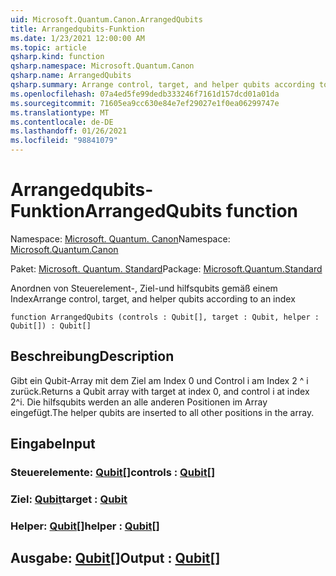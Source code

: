 ```yaml
---
uid: Microsoft.Quantum.Canon.ArrangedQubits
title: Arrangedqubits-Funktion
ms.date: 1/23/2021 12:00:00 AM
ms.topic: article
qsharp.kind: function
qsharp.namespace: Microsoft.Quantum.Canon
qsharp.name: ArrangedQubits
qsharp.summary: Arrange control, target, and helper qubits according to an index
ms.openlocfilehash: 07a4ed5fe99dedb333246f7161d157dcd01a01da
ms.sourcegitcommit: 71605ea9cc630e84e7ef29027e1f0ea06299747e
ms.translationtype: MT
ms.contentlocale: de-DE
ms.lasthandoff: 01/26/2021
ms.locfileid: "98841079"
---
```

# <a name="arrangedqubits-function"></a><span data-ttu-id="59619-102">Arrangedqubits-Funktion</span><span class="sxs-lookup"><span data-stu-id="59619-102">ArrangedQubits function</span></span>

<span data-ttu-id="59619-103">Namespace: [Microsoft. Quantum. Canon](xref:Microsoft.Quantum.Canon)</span><span class="sxs-lookup"><span data-stu-id="59619-103">Namespace: [Microsoft.Quantum.Canon](xref:Microsoft.Quantum.Canon)</span></span>

<span data-ttu-id="59619-104">Paket: [Microsoft. Quantum. Standard](https://nuget.org/packages/Microsoft.Quantum.Standard)</span><span class="sxs-lookup"><span data-stu-id="59619-104">Package: [Microsoft.Quantum.Standard](https://nuget.org/packages/Microsoft.Quantum.Standard)</span></span>


<span data-ttu-id="59619-105">Anordnen von Steuerelement-, Ziel-und hilfsqubits gemäß einem Index</span><span class="sxs-lookup"><span data-stu-id="59619-105">Arrange control, target, and helper qubits according to an index</span></span>

```qsharp
function ArrangedQubits (controls : Qubit[], target : Qubit, helper : Qubit[]) : Qubit[]
```


## <a name="description"></a><span data-ttu-id="59619-106">Beschreibung</span><span class="sxs-lookup"><span data-stu-id="59619-106">Description</span></span>

<span data-ttu-id="59619-107">Gibt ein Qubit-Array mit dem Ziel am Index 0 und Control i am Index 2 ^ i zurück.</span><span class="sxs-lookup"><span data-stu-id="59619-107">Returns a Qubit array with target at index 0, and control i at index 2^i.</span></span>  <span data-ttu-id="59619-108">Die hilfsqubits werden an alle anderen Positionen im Array eingefügt.</span><span class="sxs-lookup"><span data-stu-id="59619-108">The helper qubits are inserted to all other positions in the array.</span></span>

## <a name="input"></a><span data-ttu-id="59619-109">Eingabe</span><span class="sxs-lookup"><span data-stu-id="59619-109">Input</span></span>

### <a name="controls--qubit"></a><span data-ttu-id="59619-110">Steuerelemente: [Qubit](xref:microsoft.quantum.lang-ref.qubit)[]</span><span class="sxs-lookup"><span data-stu-id="59619-110">controls : [Qubit](xref:microsoft.quantum.lang-ref.qubit)[]</span></span>




### <a name="target--qubit"></a><span data-ttu-id="59619-111">Ziel: [Qubit](xref:microsoft.quantum.lang-ref.qubit)</span><span class="sxs-lookup"><span data-stu-id="59619-111">target : [Qubit](xref:microsoft.quantum.lang-ref.qubit)</span></span>




### <a name="helper--qubit"></a><span data-ttu-id="59619-112">Helper: [Qubit](xref:microsoft.quantum.lang-ref.qubit)[]</span><span class="sxs-lookup"><span data-stu-id="59619-112">helper : [Qubit](xref:microsoft.quantum.lang-ref.qubit)[]</span></span>





## <a name="output--qubit"></a><span data-ttu-id="59619-113">Ausgabe: [Qubit](xref:microsoft.quantum.lang-ref.qubit)[]</span><span class="sxs-lookup"><span data-stu-id="59619-113">Output : [Qubit](xref:microsoft.quantum.lang-ref.qubit)[]</span></span>

